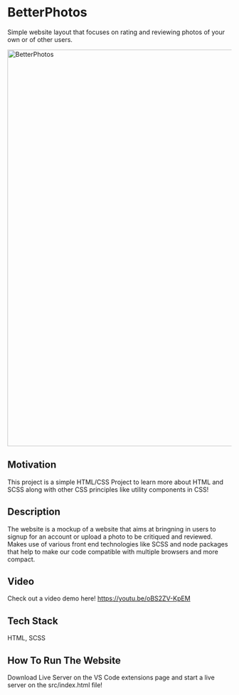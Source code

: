 # BetterPhotos
Simple website layout that focuses on rating and reviewing photos of your own or of other users.

<img width="893" alt="BetterPhotos" src="https://github.com/nartcire/BetterPhotos/assets/67806241/afd98af8-6d3c-4a9e-a417-eac54b532596">

## Motivation

This project is a simple HTML/CSS Project to learn more about HTML and SCSS along with other CSS principles like utility components in CSS!

## Description

The website is a mockup of a website that aims at bringning in users to signup for an account or upload a photo to be critiqued and reviewed. Makes use of various front end technologies like SCSS and node packages that help to make our code compatible with multiple browsers and more compact.

## Video

Check out a video demo here! https://youtu.be/oBS2ZV-KpEM

## Tech Stack

HTML, SCSS

## How To Run The Website

Download Live Server on the VS Code extensions page and start a live server on the src/index.html file!
